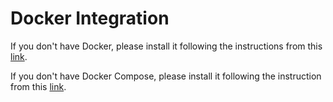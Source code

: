 # Docker Integration

If you don't have Docker, please install it following the instructions from this [link](https://docs.docker.com/install/).

If you don't have Docker Compose, please install it following the instruction from this [link](https://docs.docker.com/compose/install/).
